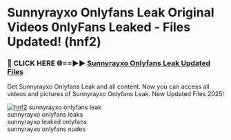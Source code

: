 # Sunnyrayxo Onlyfans Leak Original Videos 0nlyFans Leaked - Files Updated! (hnf2)

<h3>🔴 CLICK HERE 🌐==►► <a href="https://tinyurl.com/ms9xzufz" rel="nofollow">Sunnyrayxo Onlyfans Leak Updated Files</a></h3>

Get Sunnyrayxo Onlyfans Leak and all content. Now you can access all videos and pictures of Sunnyrayxo Onlyfans Leak. New Updated Files 2025!

[![hnf2](https://i.imgur.com/ppqm5kG.gif)](https://tinyurl.com/ms9xzufz)
sunnyrayxo onlyfans leak<br>
sunnyrayxo onlyfans leaks<br>
sunnyrayxo leaked onlyfans<br>
sunnyrayxo onlyfans nudes